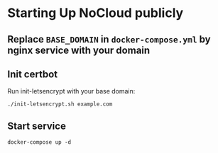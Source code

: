 # Starting Up NoCloud publicly

## Replace `BASE_DOMAIN` in `docker-compose.yml` by nginx service with your domain

## Init certbot

Run init-letsencrypt with your base domain:

```shell
./init-letsencrypt.sh example.com
```

## Start service

```shell
docker-compose up -d
```
